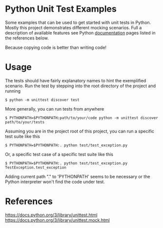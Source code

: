 # Python Unit Test Examples
Some examples that can be used to get started with unit tests in Python. Mostly this project demonstrates different mocking scenarios. Full a description of available features see Python [documentation](https://docs.python.org/3/library/unittest.html) pages listed in the references below.

Because copying code is better than writing code!

# Usage
The tests should have fairly explanatory names to hint the exemplified scenario. Run the test by stepping into the root directory of the project and running

    $ python -m unittest discover test
    
More generally, you can run tests from anywhere

    $ PYTHONPATH=$PYTHONPATH:path/to/your/code python -m unittest discover path/to/your/tests
    
Assuming you are in the project root of this project, you can run a specific test suite like this

    $ PYTHONPATH=$PYTHONPATH:. python test/test_exception.py
    
Or, a specific test case of a specific test suite like this

    $ PYTHONPATH=$PYTHONPATH:. python test/test_exception.py TestException.test_exception
    
Adding current path "." to 'PYTHONPATH' seems to be necessary or the Python interpreter won't find the code under test.

# References
https://docs.python.org/3/library/unittest.html<br>
https://docs.python.org/3/library/unittest.mock.html
